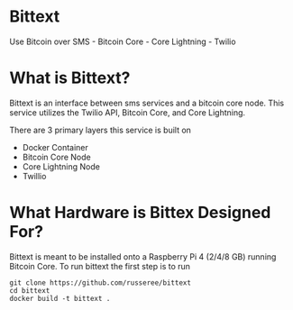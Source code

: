 # Bittext
Use Bitcoin over SMS - Bitcoin Core - Core Lightning - Twilio

# What is Bittext?
Bittext is an interface between sms services and a bitcoin core node.
This service utilizes the Twilio API, Bitcoin Core, and Core Lightning.

There are 3 primary layers this service is built on 
- Docker Container
- Bitcoin Core Node 
- Core Lightning Node
- Twillio

# What Hardware is Bittex Designed For?
Bittext is meant to be installed onto a Raspberry Pi 4 (2/4/8 GB) running Bitcoin Core. 
To run bittext the first step is to run

```
git clone https://github.com/russeree/bittext
cd bittext
docker build -t bittext .
```
